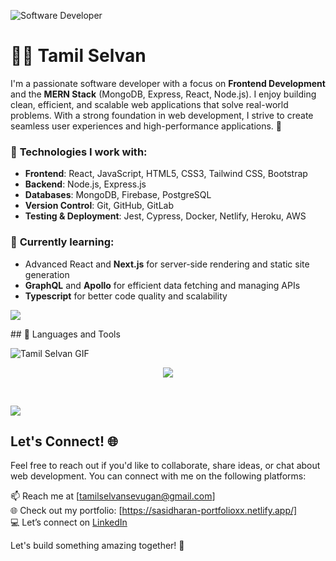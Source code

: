 ![Software Developer](https://capsule-render.vercel.app/api?type=waving&height=300&color=gradient&text=Software%20Developer)
<h1>🏄‍♂️ Tamil Selvan</h1>



I'm a passionate software developer with a focus on **Frontend Development** and the **MERN Stack** (MongoDB, Express, React, Node.js). I enjoy building clean, efficient, and scalable web applications that solve real-world problems. With a strong foundation in web development, I strive to create seamless user experiences and high-performance applications. 🚀

### 🔧 **Technologies I work with:**

- **Frontend**: React, JavaScript, HTML5, CSS3, Tailwind CSS, Bootstrap
- **Backend**: Node.js, Express.js
- **Databases**: MongoDB, Firebase, PostgreSQL
- **Version Control**: Git, GitHub, GitLab
- **Testing & Deployment**: Jest, Cypress, Docker, Netlify, Heroku, AWS

### 🌱 **Currently learning:**

- Advanced React and **Next.js** for server-side rendering and static site generation
- **GraphQL** and **Apollo** for efficient data fetching and managing APIs
- **Typescript** for better code quality and scalability

<p><a href="https://www.youtube.com/watch?v=dQw4w9WgXcQ"><img src="https://user-images.githubusercontent.com/73097560/115834477-dbab4500-a447-11eb-908a-139a6edaec5c.gif"></a></p>
## 🧰 Languages and Tools


![Tamil Selvan GIF](https://user-images.githubusercontent.com/74038190/213910845-af37a709-8995-40d6-be59-724526e3c3d7.gif)

<p align="center">
  <a href="https://skillicons.dev">
    <img src="https://skillicons.dev/icons?i=html,css,bootstrap,js,react,angular,express,nestjs,nodejs,mongodb,git,docker" />
  </a>

</p>


<br />
<p><a href="https://www.youtube.com/watch?v=dQw4w9WgXcQ"><img src="https://user-images.githubusercontent.com/73097560/115834477-dbab4500-a447-11eb-908a-139a6edaec5c.gif"></a></p>

## Let's Connect! 🌐

Feel free to reach out if you'd like to collaborate, share ideas, or chat about web development. You can connect with me on the following platforms:

📫 Reach me at [tamilselvansevugan@gmail.com]  
🌐 Check out my portfolio: [https://sasidharan-portfolioxx.netlify.app/]  
💻 Let’s connect on [LinkedIn](https://linkedin.com/in/Tamilselvan-sevugan)  

Let's build something amazing together! 🚀


